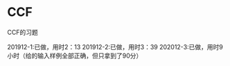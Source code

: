 <!--
 * @Description: 
 * @Author: pop
 * @E-mail: pop929@qq.com
 * @Date: 2020-07-05 21:11:02
 * @Version: 1.0.1
 * @LastEditTime: 2020-07-08 20:59:09
--> 
# CCF
CCF的习题

201912-1:已做，用时2：13
201912-2:已做，用时3：39
202012-3:已做，用时9小时（给的输入样例全部正确，但只拿到了90分）